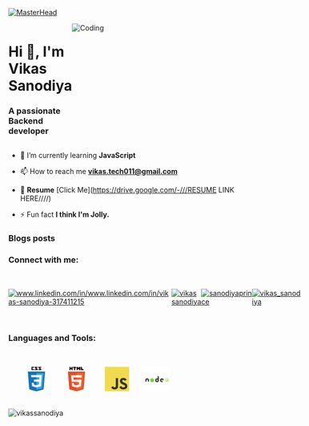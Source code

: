 [![MasterHead](https://imgs.search.brave.com/oZjW8wbgQnJEzhSTuvYvlgoxrDR5UkUstp9wrUnuk2k/rs:fit:1200:626:1/g:ce/aHR0cHM6Ly9tZWRp/YS1mYXN0bHkuaGFj/a2VyZWFydGguY29t/L21lZGlhL2hhY2th/dGhvbi9zYXBpZW50/LWphdmEtZGV2ZWxv/cGVyLWhpcmluZy0y/MDE5L2ltYWdlcy8z/ZDZlNGVlNDllLWhh/Y2tlci5naWY.gif)](VikasSanodiya)
<div style="display: flex; justify-content: space-around;" >
<div>
<h1 align="left">Hi 👋, I'm Vikas Sanodiya</h1>
<h3 align="left">A passionate Backend developer</h3>
</div>
<div>
    <img align="right" alt="Coding" width="400" src="https://www.sayyadimran.com/wp-content/uploads/2021/02/senior-front-end-developer-openings-1.gif">
</div>

</div>

- 🌱 I’m currently learning **JavaScript**

- 📫 How to reach me **vikas.tech011@gmail.com**

- 📄 **Resume** [Click Me](https://drive.google.com/-///RESUME LINK HERE////)

- ⚡ Fun fact **I think I'm Jolly.**

### Blogs posts
<!-- BLOG-POST-LIST:START -->
<!-- BLOG-POST-LIST:END -->

<h3 align="left" >Connect with me:</h3>
<br/>
<p align="left"; style="display: flex;justify-content: space-evenly;width: 40%;">
<a href="https://linkedin.com/in/www.linkedin.com/in/vikas-sanodiya-317411215" target="blank"><img align="center" src="https://raw.githubusercontent.com/rahuldkjain/github-profile-readme-generator/master/src/images/icons/Social/linked-in-alt.svg" alt="www.linkedin.com/in/www.linkedin.com/in/vikas-sanodiya-317411215" height="40" width="50" /></a>
<a href="https://fb.com/vikas sanodiya" target="blank"><img align="center" src="https://raw.githubusercontent.com/rahuldkjain/github-profile-readme-generator/master/src/images/icons/Social/facebook.svg" alt="vikas sanodiya" height="40" width="50" /></a>
<a href="https://instagram.com/sanodiyaprince" target="blank"><img align="center" src="https://raw.githubusercontent.com/rahuldkjain/github-profile-readme-generator/master/src/images/icons/Social/instagram.svg" alt="sanodiyaprince" height="40" width="50" /></a>
<a href="https://https://leetcode.com/vikas-011/" target="blank"><img align="center" src="https://raw.githubusercontent.com/rahuldkjain/github-profile-readme-generator/master/src/images/icons/Social/leet-code.svg" alt="vikas_sanodiya" height="40" width="50" /></a>
</p>
<br/>
<h3 align="left">Languages and Tools:</h3>
<br/>
<p align="left"; style="display: flex;justify-content: space-evenly;width: 70%;"> <a href="https://www.w3schools.com/css/" target="_blank" rel="noreferrer"> <img src="https://raw.githubusercontent.com/devicons/devicon/master/icons/css3/css3-original-wordmark.svg" alt="css3" width="50" height="50"/> </a> 
<a href="https://www.w3.org/html/" target="_blank" rel="noreferrer"> <img src="https://raw.githubusercontent.com/devicons/devicon/master/icons/html5/html5-original-wordmark.svg" alt="html5"width="50" height="50"/> </a> <a href="https://developer.mozilla.org/en-US/docs/Web/JavaScript" target="_blank" rel="noreferrer"> <img src="https://raw.githubusercontent.com/devicons/devicon/master/icons/javascript/javascript-original.svg" alt="javascript"width="50" height="50"/> </a> <a href="https://nodejs.org" target="_blank" rel="noreferrer"> <img src="https://raw.githubusercontent.com/devicons/devicon/master/icons/nodejs/nodejs-original-wordmark.svg" alt="nodejs"width="50" height="50"/> </a></p>
<br/>

<div><img align="left" src="https://github-readme-stats.vercel.app/api/top-langs?username=vikas-011&show_icons=true&locale=en&layout=compact" alt="vikassanodiya" /></div>
